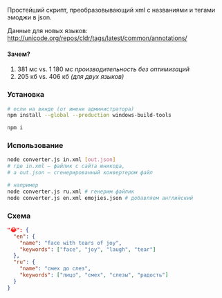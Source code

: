 Простейший скрипт, преобразовывающий xml с названиями и тегами эмоджи в json.

Данные для новых языков: http://unicode.org/repos/cldr/tags/latest/common/annotations/

#### Зачем?
1) 381 мс vs. 1 180 мс *производительность без оптимизаций*
2) 205 кб vs. 406 кб *(для двух языков)*

### Установка
```bash
# если на винде (от имени администратора)
npm install --global --production windows-build-tools

npm i
```

### Использование
```bash
node converter.js in.xml [out.json]
# где in.xml — файлик с сайта юникода,
# а out.json — сгенерированный конвертером файл

# например
node converter.js ru.xml # генерим файлик
node converter.js en.xml emojies.json # добавляем английский
```

### Схема
```json
"😂": {
  "en": {
    "name": "face with tears of joy",
    "keywords": ["face", "joy", "laugh", "tear"]
  },
  "ru": {
    "name": "смех до слез",
    "keywords": ["лицо", "смех", "слезы", "радость"]
  }
}
```